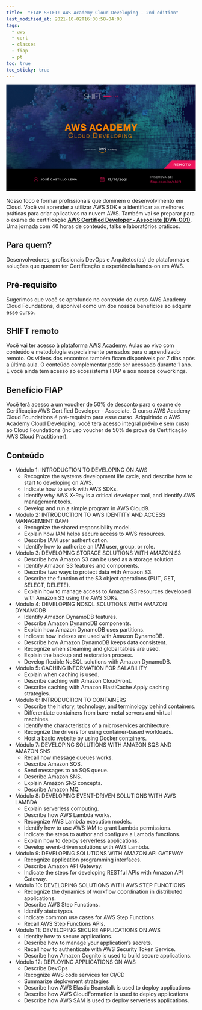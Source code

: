 ```yaml
---
title:  "FIAP SHIFT: AWS Academy Cloud Developing - 2nd edition"
last_modified_at: 2021-10-02T16:00:58-04:00
tags:
  - aws
  - cert
  - classes
  - fiap
  - pt
toc: true
toc_sticky: true
---
```


[![](/assets/images/posts/2021-10-02-shift-aws-dev-2.png)](https://www.fiap.com.br/shift/curso/tecnologia/aws-academy-cloud-developing)

Nosso foco é formar profissionais que dominem o desenvolvimento em Cloud. Você vai aprender a utilizar AWS SDK e a identificar as melhores práticas para criar aplicativos na nuvem AWS. Também vai se preparar para o exame de certificação **[AWS Certified Developer - Associate (DVA-C01)](https://aws.amazon.com/pt/certification/certified-developer-associate/)**. Uma jornada com 40 horas de conteúdo, talks e laboratórios práticos.

## Para quem?
Desenvolvedores, profissionais DevOps e Arquitetos(as) de plataformas e soluções que querem ter Certificação e experiência hands-on em AWS.

## Pré-requisito
Sugerimos que você se aprofunde no conteúdo do curso AWS Academy Cloud Foundations, disponível como um dos nossos benefícios ao adquirir esse curso.

## SHIFT remoto

Você vai ter acesso à plataforma [AWS Academy](/aws-academy). Aulas ao vivo com conteúdo e metodologia especialmente pensados para o aprendizado remoto. Os vídeos dos encontros também ficam disponíveis por 7 dias após a última aula. O conteúdo complementar pode ser acessado durante 1 ano. E você ainda tem acesso ao ecossistema FIAP e aos nossos coworkings.

## Benefício FIAP
Você terá acesso a um voucher de 50% de desconto para o exame de Certificação AWS Certified Developer - Associate. O curso AWS Academy Cloud Foundations é pré-requisito para esse curso. Adquirindo o AWS Academy Cloud Developing, você terá acesso integral prévio e sem custo ao Cloud Foundations (incluso voucher de 50% de prova de Certificação AWS Cloud Practitioner).


## Conteúdo

 - Módulo 1: INTRODUCTION TO DEVELOPING ON AWS
    * Recognize the systems development life cycle, and describe how to start to developing on AWS.
    * Indicate how to work with AWS SDKs.
    * Identify why AWS X-Ray is a critical developer tool, and identify AWS management tools.
    * Develop and run a simple program in AWS Cloud9.
 - Módulo 2: INTRODUCTION TO AWS IDENTITY AND ACCESS MANAGEMENT (IAM)
    * Recognize the shared responsibility model.
    * Explain how IAM helps secure access to AWS resources.
    * Describe IAM user authentication.
    * Identify how to authorize an IAM user, group, or role.
 - Módulo 3: DEVELOPING STORAGE SOLUTIONS WITH AMAZON S3
    * Describe how Amazon S3 can be used as a storage solution.
    * Identify Amazon S3 features and components.
    * Describe two ways to protect data with Amazon S3.
    * Describe the function of the S3 object operations (PUT, GET, SELECT, DELETE).
    * Explain how to manage access to Amazon S3 resources developed with Amazon S3 using the AWS SDKs.
- Módulo 4: DEVELOPING NOSQL SOLUTIONS WITH AMAZON DYNAMODB
    * Identify Amazon DynamoDB features.
    * Describe Amazon DynamoDB components.
    * Explain how Amazon DynamoDB uses partitions.
    * Indicate how indexes are used with Amazon DynamoDB.
    * Describe how Amazon DynamoDB keeps data consistent.
    * Recognize when streaming and global tables are used.
    * Explain the backup and restoration process.
    * Develop flexible NoSQL solutions with Amazon DynamoDB.
- Módulo 5: CACHING INFORMATION FOR SALABILITY
    * Explain when caching is used.
    * Describe caching with Amazon CloudFront.
    * Describe caching with Amazon ElastiCache Apply caching strategies.
- Módulo 6: INTRODUCTION TO CONTAINERS
    * Describe the history, technology, and terminology behind containers.
    * Differentiate containers from bare-metal servers and virtual machines.
    * Identify the characteristics of a microservices architecture.
    * Recognize the drivers for using container-based workloads.
    * Host a basic website by using Docker containers.
- Módulo 7: DEVELOPING SOLUTIONS WITH AMAZON SQS AND AMAZON SNS
    * Recall how message queues works.
    * Describe Amazon SQS.
    * Send messages to an SQS queue.
    * Describe Amazon SNS.
    * Explain Amazon SNS concepts.
    * Describe Amazon MQ.
- Módulo 8: DEVELOPING EVENT-DRIVEN SOLUTIONS WITH AWS LAMBDA
    * Explain serverless computing.
    * Describe how AWS Lambda works.
    * Recognize AWS Lambda execution models.
    * Identify how to use AWS IAM to grant Lambda permissions.
    * Indicate the steps to author and configure a Lambda functions.
    * Explain how to deploy serverless applications.
    * Develop event-driven solutions with AWS Lambda.
- Módulo 9: DEVELOPING SOLUTIONS WITH AMAZON API GATEWAY
    * Recognize application programming interfaces.
    * Describe Amazon API Gateway.
    * Indicate the steps for developing RESTful APIs with Amazon API Gateway.
- Módulo 10: DEVELOPING SOLUTIONS WITH AWS STEP FUNCTIONS
    * Recognize the dynamics of workflow coordination in distributed applications.
    * Describe AWS Step Functions.
    * Identify state types.
    * Indicate common use cases for AWS Step Functions.
    * Recall AWS Step Functions APIs.
- Módulo 11: DEVELOPING SECURE APPLICATIONS ON AWS
    * Identity how to secure applications.
    * Describe how to manage your application’s secrets.
    * Recall how to authenticate with AWS Security Token Service.
    * Describe how Amazon Cognito is used to build secure applications.
- Módulo 12: DEPLOYING APPLICATIONS ON AWS
    * Describe DevOps
    * Recognize AWS code services for CI/CD
    * Summarize deployment strategies
    * Describe how AWS Elastic Beanstalk is used to deploy applications
    * Describe how AWS CloudFormation is used to deploy applications
    * Describe how AWS SAM is used to deploy serverless applications.